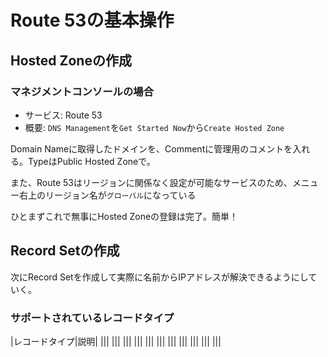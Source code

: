 # Route 53の基本操作

## Hosted Zoneの作成

### マネジメントコンソールの場合

* サービス: Route 53
* 概要: `DNS Management`を`Get Started Now`から`Create Hosted Zone`

Domain Nameに取得したドメインを、Commentに管理用のコメントを入れる。TypeはPublic Hosted Zoneで。

また、Route 53はリージョンに関係なく設定が可能なサービスのため、メニュー右上のリージョン名が`グローバル`になっている

ひとまずこれで無事にHosted Zoneの登録は完了。簡単！

## Record Setの作成

次にRecord Setを作成して実際に名前からIPアドレスが解決できるようにしていく。

### サポートされているレコードタイプ

|レコードタイプ|説明|
|||
|||
|||
|||
|||
|||
|||
|||
|||
|||
|||
